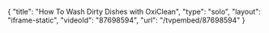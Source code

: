 {
    "title": "How To Wash Dirty Dishes with OxiClean",
    "type": "solo",
    "layout": "iframe-static",
    "videoId": "87698594",
    "url": "\/tvpembed\/87698594"
}